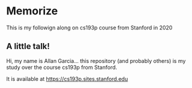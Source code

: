 # Memorize
This is my followign along on cs193p course from Stanford in 2020

## A little talk!
Hi, my name is Allan Garcia... this repository (and probably others) is my study over the course cs193p from Stanford.

It is available at https://cs193p.sites.stanford.edu
